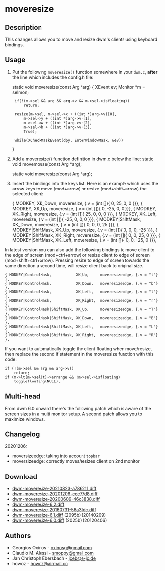 moveresize
==========

Description
-----------
This changes allows you to move and resize dwm's clients using keyboard
bindings.

Usage
-----
1. Put the following `moveresize()` function somewhere in your `dwm.c`,
  **after** the line which includes the config.h file:

	static void
	moveresize(const Arg *arg)
	{
		XEvent ev;
		Monitor *m = selmon;

		if(!(m->sel && arg && arg->v && m->sel->isfloating))
			return;

		resize(m->sel, m->sel->x + ((int *)arg->v)[0],
			m->sel->y + ((int *)arg->v)[1],
			m->sel->w + ((int *)arg->v)[2],
			m->sel->h + ((int *)arg->v)[3],
			True);

		while(XCheckMaskEvent(dpy, EnterWindowMask, &ev));
	}

2. Add a moveresize() function definition in dwm.c below the line:
	static void movemouse(const Arg *arg);

	static void moveresize(const Arg *arg);

3. Insert the bindings into the keys list. Here is an example which uses the
   arrow keys to move (mod+arrow) or resize (mod+shift+arrow) the selected
   client:

	{ MODKEY,					XK_Down,	moveresize,		{.v = (int []){ 0, 25, 0, 0 }}},
	{ MODKEY,					XK_Up,		moveresize,		{.v = (int []){ 0, -25, 0, 0 }}},
	{ MODKEY,					XK_Right,	moveresize,		{.v = (int []){ 25, 0, 0, 0 }}},
	{ MODKEY,					XK_Left,	moveresize,		{.v = (int []){ -25, 0, 0, 0 }}},
	{ MODKEY|ShiftMask,			XK_Down,	moveresize,		{.v = (int []){ 0, 0, 0, 25 }}},
	{ MODKEY|ShiftMask,			XK_Up,		moveresize,		{.v = (int []){ 0, 0, 0, -25 }}},
	{ MODKEY|ShiftMask,			XK_Right,	moveresize,		{.v = (int []){ 0, 0, 25, 0 }}},
	{ MODKEY|ShiftMask,			XK_Left,	moveresize,		{.v = (int []){ 0, 0, -25, 0 }}},

In latest version you can also add the following bindings to move client to the edge of screen (mod+ctrl+arrow) or resize client to edge of screen (mod+shift+ctrl+arrow). Pressing resize to edge of screen towards the same direction a second time, will resize client back to original size.

	{ MODKEY|ControlMask,           XK_Up,     moveresizeedge, {.v = "t"} },
	{ MODKEY|ControlMask,           XK_Down,   moveresizeedge, {.v = "b"} },
	{ MODKEY|ControlMask,           XK_Left,   moveresizeedge, {.v = "l"} },
	{ MODKEY|ControlMask,           XK_Right,  moveresizeedge, {.v = "r"} },
	{ MODKEY|ControlMask|ShiftMask, XK_Up,     moveresizeedge, {.v = "T"} },
	{ MODKEY|ControlMask|ShiftMask, XK_Down,   moveresizeedge, {.v = "B"} },
	{ MODKEY|ControlMask|ShiftMask, XK_Left,   moveresizeedge, {.v = "L"} },
	{ MODKEY|ControlMask|ShiftMask, XK_Right,  moveresizeedge, {.v = "R"} },

If you want to automatically toggle the client floating when move/resize,
then replace the second if statement in the moveresize function with this code:

	if (!(m->sel && arg && arg->v))
		return;
	if (m->lt[m->sellt]->arrange && !m->sel->isfloating)
		togglefloating(NULL);

Multi-head
----------
From dwm 6.0 onward there's the following patch which is aware of the screen
sizes in a multi monitor setup. A second patch allows you to maximize windows.


Changelog
---------
20201206:
* moversizeedge: taking into account `topbar`
* moversizeedge: correctly moves/resizes client on 2nd monitor

Download
--------
* [dwm-moveresize-20210823-a786211.diff](dwm-moveresize-20210823-a786211.diff)
* [dwm-moveresize-20201206-cce77d8.diff](dwm-moveresize-20201206-cce77d8.diff)
* [dwm-moveresize-20200609-46c8838.diff](dwm-moveresize-20200609-46c8838.diff)
* [dwm-moveresize-6.2.diff](dwm-moveresize-6.2.diff)
* [dwm-moveresize-20160731-56a31dc.diff](dwm-moveresize-20160731-56a31dc.diff)
* [dwm-moveresize-6.1.diff](dwm-moveresize-6.1.diff) (2095b) (20140209)
* [dwm-moveresize-6.0.diff](dwm-moveresize-6.0.diff) (2025b) (20120406)

Authors
-------
* Georgios Oxinos - <oxinosg@gmail.com>
* Claudio M. Alessi - <smoppy@gmail.com>
* Jan Christoph Ebersbach - <jceb@e-jc.de>
* howoz - <howoz@airmail.cc>
